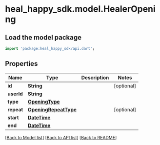 # heal_happy_sdk.model.HealerOpening

## Load the model package
```dart
import 'package:heal_happy_sdk/api.dart';
```

## Properties
Name | Type | Description | Notes
------------ | ------------- | ------------- | -------------
**id** | **String** |  | [optional] 
**userId** | **String** |  | 
**type** | [**OpeningType**](OpeningType.md) |  | 
**repeat** | [**OpeningRepeatType**](OpeningRepeatType.md) |  | [optional] 
**start** | [**DateTime**](DateTime.md) |  | 
**end** | [**DateTime**](DateTime.md) |  | 

[[Back to Model list]](../README.md#documentation-for-models) [[Back to API list]](../README.md#documentation-for-api-endpoints) [[Back to README]](../README.md)



